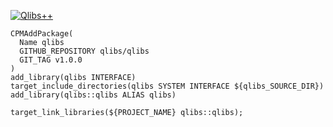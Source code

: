 [![Qlibs++](https://qlibs.github.io/img/qlibs_logo.png)](https://qlibs.github.io)

```
CPMAddPackage(
  Name qlibs
  GITHUB_REPOSITORY qlibs/qlibs
  GIT_TAG v1.0.0
)
add_library(qlibs INTERFACE)
target_include_directories(qlibs SYSTEM INTERFACE ${qlibs_SOURCE_DIR})
add_library(qlibs::qlibs ALIAS qlibs)
```

```
target_link_libraries(${PROJECT_NAME} qlibs::qlibs);
```

